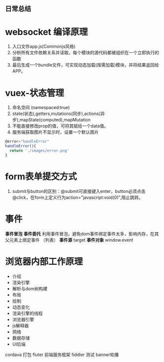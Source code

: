 日常总结
---
websocket 编译原理
===
1. 入口文件app.js(Commonjs风格)
1. 分析所有文件依赖关系并读取，每个模块的源代码都被组织在一个立即执行的函数
1. 最后生成一个bundle文件，可实现动态加载(按需加载)模块，并将结果返回给APP。

vuex-状态管理
===
1. 命名空间 (namespaced:true)
1. state(状态),getters,mutations(同步),actions(异步),mapState(computed),mapMutation
1. 不能直接修改prop的值，可将其赋给一个data值。
1. 服务端获取图片不显示时，设置一个默认图片
```js
@error="handleError"
handleError(){
  return './images/error.png'
}
```

form表单提交方式
===
1. submit与button的区别：@submit可直接键入enter，button必须点击 @click，在form上定义行为action="javascript:void(0)",阻止跳转。

事件
===
**事件冒泡**
**事件委托**
  利用事件冒泡，避免dom事件绑定事件太多，影响内存，在其父元素上绑定事件
  （列表）
**事件源** target
**事件对象** window.event

浏览器内部工作原理
===
* 介绍
* 渲染引擎
* 解析与dom树构建
* 布局
* 绘制
* 动态变化
* 渲染引擎的线程
* 浏览器引擎
* js解释器
* 网络
* 数据存储
* UI后端

cordava 打包
fluter
前端服务框架
fiddler 测试
banner轮播
